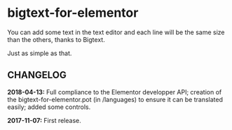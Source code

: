 bigtext-for-elementor
====================
You can add some text in the text editor and each line will be the same size than the others, thanks to Bigtext.

Just as simple as that.

CHANGELOG
-----------

**2018-04-13:** Full compliance to the Elementor developper API; creation of the bigtext-for-elementor.pot (in /languages) to ensure it can be translated easily; added some controls.

**2017-11-07:** First release.